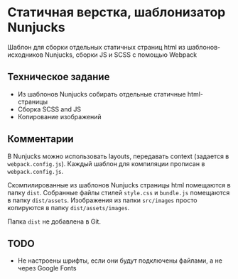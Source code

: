 # Статичная верстка, шаблонизатор Nunjucks

Шаблон для сборки отдельных статичных страниц html из шаблонов-исходников Nunjucks,
сборки JS и SCSS с помощью Webpack

## Техническое задание

* Из шаблонов Nunjucks собирать отдельные статичные html-страницы
* Сборка SCSS and JS
* Копирование изображений

## Комментарии

В Nunjucks можно использовать layouts, передавать context (задается в `webpack.config.js`).
Каждый шаблон для компиляции прописан в `webpack.config.js`.

Скомпилированные из шаблонов Nunjucks страницы html помещаются в папку `dist`.
Собранные файлы стилей `style.css` и `bundle.js` помещаются в папку `dist/assets`.
Изображения из папки `src/images` просто копируются в папку `dist/assets/images`.

Папка `dist` не добавлена в Git.

## TODO

* Не настроены шрифты, если они будут подключены файлами, а не через Google Fonts

